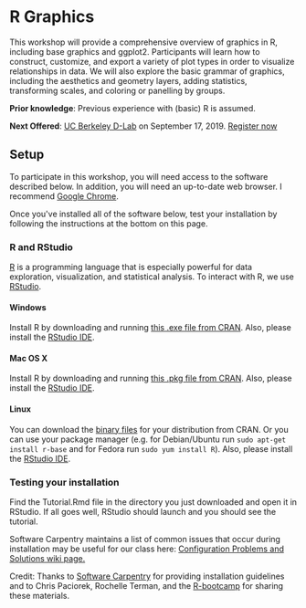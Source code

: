 # R Graphics

This workshop will provide a comprehensive overview of graphics in R, including base graphics and ggplot2. Participants will learn how to construct, customize, and export a variety of plot types in order to visualize relationships in data. We will also explore the basic grammar of graphics, including the aesthetics and geometry layers, adding statistics, transforming scales, and coloring or panelling by groups.

**Prior knowledge**: Previous experience with (basic) R is assumed.

**Next Offered**: [UC Berkeley D-Lab](http://dlab.berkeley.edu/training) on September 17, 2019. [Register now](https://dlab.berkeley.edu/training/r-graphics-ggplot2-9)

## Setup

To participate in this workshop, you will need access to the software described below. In addition, you will need an up-to-date web browser. I recommend [Google Chrome](https://www.google.com/chrome/).

Once you've installed all of the software below, test your installation by following the instructions at the bottom on this page.

### R and RStudio

[R](http://www.r-project.org/) is a programming language that is especially powerful for data exploration, visualization, and statistical analysis. To interact with R, we use [RStudio](http://www.rstudio.com/).

#### Windows

Install R by downloading and running [this .exe file from CRAN](http://cran.r-project.org/bin/windows/base/release.htm). Also, please install the [RStudio IDE](http://www.rstudio.com/ide/download/desktop).

#### Mac OS X

Install R by downloading and running [this .pkg file from CRAN](http://cran.r-project.org/bin/macosx/R-latest.pkg). Also, please install the [RStudio IDE](http://www.rstudio.com/ide/download/desktop).

#### Linux

You can download the [binary files](http://cran.r-project.org/index.html) for your distribution from CRAN. Or you can use your package manager (e.g. for Debian/Ubuntu run `sudo apt-get install r-base` and for Fedora run `sudo yum install R`). Also, please install the [RStudio IDE](http://www.rstudio.com/ide/download/desktop).


### Testing your installation

Find the Tutorial.Rmd file in the directory you just downloaded and open it in RStudio. If all goes well, RStudio should launch and you should see the tutorial.

Software Carpentry maintains a list of common issues that occur during installation may be useful for our class here: [Configuration Problems and Solutions wiki page.](https://github.com/swcarpentry/workshop-template/wiki/Configuration-Problems-and-Solutions)

Credit: Thanks to [Software Carpentry](http://software-carpentry.org/workshops/) for providing installation guidelines and to Chris Paciorek, Rochelle Terman, and the [R-bootcamp](http://dlab.berkeley.edu/training/r-bootcamp-2018) for sharing these materials.
